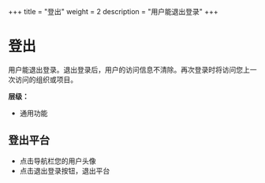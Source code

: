 ﻿+++
title = "登出"
weight = 2
description = "用户能退出登录"
+++

# 登出

用户能退出登录。退出登录后，用户的访问信息不清除。再次登录时将访问您上一次访问的组织或项目。

**层级：**

- 通用功能

<h2 id="1">登出平台</h2>

- 点击导航栏您的用户头像
- 点击退出登录按钮，退出平台
